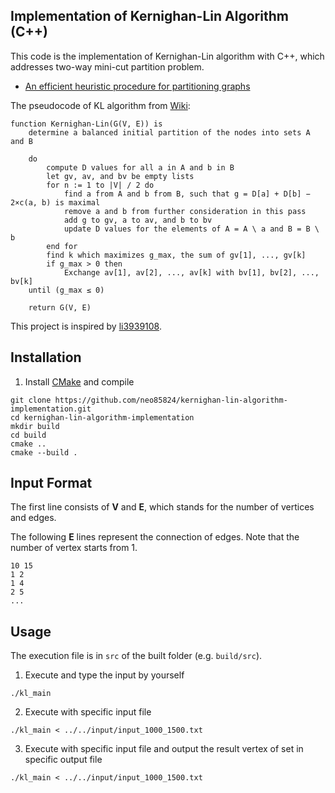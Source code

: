 ## Implementation of Kernighan-Lin Algorithm (C++)

This code is the implementation of Kernighan-Lin algorithm with C++, which addresses two-way mini-cut partition problem.
* [An efficient heuristic procedure for partitioning graphs
](https://ieeexplore.ieee.org/document/6771089)

The pseudocode of KL algorithm from [Wiki](https://en.wikipedia.org/wiki/Kernighan%E2%80%93Lin_algorithm):

```
function Kernighan-Lin(G(V, E)) is
    determine a balanced initial partition of the nodes into sets A and B
    
    do
        compute D values for all a in A and b in B
        let gv, av, and bv be empty lists
        for n := 1 to |V| / 2 do
            find a from A and b from B, such that g = D[a] + D[b] − 2×c(a, b) is maximal
            remove a and b from further consideration in this pass
            add g to gv, a to av, and b to bv
            update D values for the elements of A = A \ a and B = B \ b
        end for
        find k which maximizes g_max, the sum of gv[1], ..., gv[k]
        if g_max > 0 then
            Exchange av[1], av[2], ..., av[k] with bv[1], bv[2], ..., bv[k]
    until (g_max ≤ 0)

    return G(V, E)
```

This project is inspired by [li3939108](https://github.com/li3939108/KL-Partitioning).

## Installation

1. Install [CMake](https://cmake.org/) and compile

```shell
git clone https://github.com/neo85824/kernighan-lin-algorithm-implementation.git
cd kernighan-lin-algorithm-implementation
mkdir build
cd build
cmake ..
cmake --build .
```

## Input Format
The first line consists of **V** and **E**, which stands for the number of vertices and edges. 

The following **E** lines represent the connection of edges. Note that the number of vertex starts from 1.

```shell
10 15
1 2
1 4
2 5
...
```


## Usage 

The execution file is in `src` of the built folder (e.g. `build/src`).

1. Execute and type the input by yourself
```
./kl_main
```
2. Execute with specific input file
```
./kl_main < ../../input/input_1000_1500.txt
```
3. Execute with specific input file and output the result vertex of set in specific output file

```
./kl_main < ../../input/input_1000_1500.txt
```

